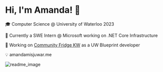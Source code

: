 # Hi, I'm Amanda! 👋

🎓 Computer Science @ University of Waterloo 2023

🏢 Currently a SWE Intern @ Microsoft working on .NET Core Infrastructure

🌱 Working on [Community Fridge KW](https://github.com/uwblueprint/community-fridge-kw) as a UW Blueprint developer

💡 amandamisjuwar.me


![readme_image](https://user-images.githubusercontent.com/37950626/157373696-b6b6a6ad-a943-4a9c-adf2-6d6a3b241892.png)
